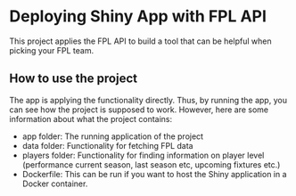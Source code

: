 # Deploying Shiny App with FPL API

This project applies the FPL API to build a tool that can be helpful when picking your FPL team.

## How to use the project
The app is applying the functionality directly. Thus, by running the app, you can see how the project is supposed to work. However, here are some information about what the project contains:

- app folder: The running application of the project
- data folder: Functionality for fetching FPL data
- players folder: Functionality for finding information on player level (performance current season, last season etc, upcoming fixtures etc.)
- Dockerfile: This can be run if you want to host the Shiny application in a Docker container. 